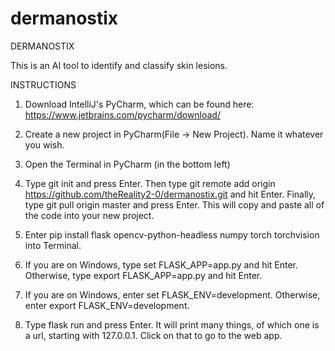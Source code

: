 # dermanostix
DERMANOSTIX

This is an AI tool to identify and classify skin lesions.

INSTRUCTIONS

  1. Download IntelliJ's PyCharm, which can be found here: https://www.jetbrains.com/pycharm/download/

  2. Create a new project in PyCharm(File -> New Project). Name it whatever you wish.

  3. Open the Terminal in PyCharm (in the bottom left)

  4. Type git init and press Enter. Then type git remote add origin https://github.com/theReality2-0/dermanostix.git and hit Enter. Finally, type git pull origin master and press Enter. This will copy and paste all of the code into your new project.

  5. Enter pip install flask opencv-python-headless numpy torch torchvision into Terminal.

  6. If you are on Windows, type set FLASK_APP=app.py and hit Enter. Otherwise, type export FLASK_APP=app.py and hit Enter.

  7. If you are on Windows, enter set FLASK_ENV=development. Otherwise, enter export FLASK_ENV=development.

  8. Type flask run and press Enter. It will print many things, of which one is a url, starting with 127.0.0.1. Click on that to go to the web app.
